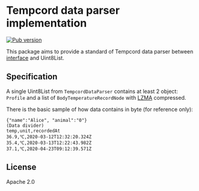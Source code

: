 # Tempcord data parser implementation

[![Pub version](https://img.shields.io/pub/v/tempcord_data_parser?style=flat-square)](https://pub.dev/packages/tempcord_data_parser)

This package aims to provide a standard of Tempcord data parser between [interface](https://pub.dev/packages/tempcord_data_interface) and Uint8List.

## Specification

A single Uint8List from `TempcordDataParser` contains at least 2 object: `Profile` and a list of `BodyTemperatureRecordNode`
with [LZMA](https://en.wikipedia.org/wiki/Lempel%E2%80%93Ziv%E2%80%93Markov_chain_algorithm) compressed.

There is the basic sample of how data contains in byte (for reference only):

```text
{"name":"Alice", "animal":"0"}
(Data divider)
temp,unit,recordedAt
36.9,℃,2020-03-12T12:32:20.324Z
35.4,℃,2020-03-13T12:22:43.982Z
37.1,℃,2020-04-23T09:12:39.571Z
```

## License

Apache 2.0